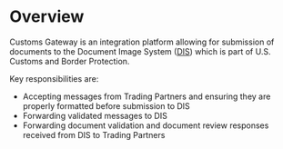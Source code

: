 # Overview

Customs Gateway is an integration platform allowing for submission of documents to the Document Image System 
([DIS](https://www.cbp.gov/document/guidance/ace-dis-implementation-guide)) which is part of U.S. Customs and Border Protection. 

Key responsibilities are:

- Accepting messages from Trading Partners and ensuring they are properly formatted before submission to DIS
- Forwarding validated messages to DIS
- Forwarding document validation and document review responses received from DIS to Trading Partners 


